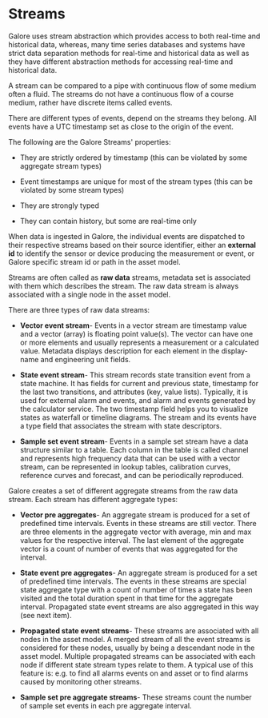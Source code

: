 
# Streams
Galore uses stream abstraction which provides access to both real-time and historical data, whereas, many time series databases and systems have  strict data separation methods for real-time and historical data as well as they have different abstraction methods for accessing real-time and historical data. 

A stream can be compared to a pipe with continuous flow of some medium often a fluid. The streams do not have a continuous flow of  a course medium, rather have discrete items called events. 

There are different types of events, depend on the streams they belong. All events have a UTC timestamp set as close to the origin of the event.

The following are the Galore Streams' properties:

  - They are strictly ordered by timestamp (this can be  violated by some aggregate stream types)

  - Event timestamps are unique for most of the stream types (this can be  violated by some stream types)

  - They are strongly typed

  - They can contain history, but some are real-time only

When data is ingested in Galore, the individual events are dispatched to their respective streams based on their source identifier, either an **external id** to identify the sensor or device producing the measurement or event, or Galore specific stream id or path in the asset model.

Streams are often called as **raw data** streams, metadata set is associated with them which describes the stream. The raw data stream is always associated with a single node in the asset model.

There are three types of raw data streams:

- **Vector event stream**- Events in a vector stream are timestamp value and a vector (array) is floating point value(s). The vector can have one or more elements and usually represents a measurement or a calculated value. Metadata displays description for each element in the display-name and engineering unit fields.

- **State event stream**- This stream records state transition event from a state machine. It has fields for current and previous state, timestamp for the last two transitions, and attributes (key, value lists). Typically, it is used for external alarm and events, and alarm and events generated by the calculator service. The two timestamp field helps you to visualize states as waterfall or timeline diagrams. The stream and its events have a type field that associates the stream with state descriptors.

- **Sample set event stream**- Events in a sample set stream have a data structure similar to a table. Each column in the table is called  channel and represents high frequency data that can be used with a vector stream, can be represented in lookup tables, calibration curves, reference curves and forecast, and can be periodically reproduced.

Galore creates a set of different aggregate streams from the raw data stream. Each stream has different aggregate types:

- **Vector pre aggregates**- An aggregate stream is produced for a set of predefined time intervals. Events in these streams are still vector. There are three elements in the aggregate vector with average, min and max values for the respective interval. The last element of the aggregate vector is a count of number of events that was aggregated for the interval.

- **State event pre aggregates**- An aggregate stream is produced for a set of predefined time intervals. The events in these streams are  special state aggregate type with a count of number of times a state has been visited and the total duration spent in that time for the aggregate interval. Propagated state event streams are also aggregated in this way (see next item). 

- **Propagated state event streams**- These streams are associated with all nodes in the asset model. A merged stream of all the event streams is considered for these nodes, usually by being a descendant node in the asset model. Multiple propagated streams can be associated with each node if different state stream types relate to them. A typical use of this feature is: e.g. to find all alarms events on and asset or to find alarms caused by monitoring other streams.

- **Sample set pre aggregate streams**- These streams count the number of sample set events in each pre aggregate interval.


